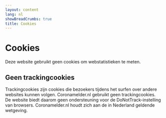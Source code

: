 ```yaml
---
layout: content
lang: nl
showBreadCrumbs: true
title: Cookies
---
```


# Cookies

Deze website gebruikt geen cookies om webstatistieken te meten. 

## Geen trackingcookies

Trackingcookies zijn cookies die bezoekers tijdens het surfen over andere websites kunnen volgen. Coronamelder.nl gebruikt geen trackingcookies. De website biedt daarom geen ondersteuning voor de DoNotTrack-instelling van browsers. Coronamelder.nl houdt zich aan de in Nederland geldende wetgeving.
